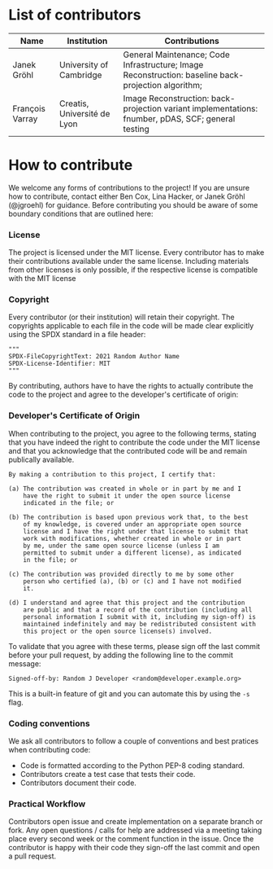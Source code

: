 
# List of contributors

| Name | Institution | Contributions |
| ---- | --- | ------------- |
| Janek Gröhl | University of Cambridge | General Maintenance; Code Infrastructure; Image Reconstruction: baseline back-projection algorithm;  |
| François Varray | Creatis, Université de Lyon | Image Reconstruction: back-projection variant implementations: fnumber, pDAS, SCF; general testing |

# How to contribute

We welcome any forms of contributions to the project!
If you are unsure how to contribute, contact either Ben Cox, Lina Hacker, or
Janek Gröhl (@jgroehl) for guidance. Before contributing you should be aware of
some boundary conditions that are outlined here:

### License
The project is licensed under the MIT license.
Every contributor has to make their contributions available under the same license.
Including materials from other licenses is only possible, if the respective license is
compatible with the MIT license

### Copyright
Every contributor (or their institution) will retain their copyright.
The copyrights applicable to each file in the code will be made clear 
explicitly using the SPDX standard in a file header:

    """
    SPDX-FileCopyrightText: 2021 Random Author Name
    SPDX-License-Identifier: MIT
    """

By contributing, authors have to have the rights to actually 
contribute the code to the project and agree to the developer's
certificate of origin:

### Developer's Certificate of Origin

When contributing to the project, you agree to the following terms,
stating that you have indeed the right to contribute the code
under the MIT license and that you acknowledge that the contributed
code will be and remain publically available.

    By making a contribution to this project, I certify that:

    (a) The contribution was created in whole or in part by me and I
        have the right to submit it under the open source license
        indicated in the file; or

    (b) The contribution is based upon previous work that, to the best
        of my knowledge, is covered under an appropriate open source
        license and I have the right under that license to submit that
        work with modifications, whether created in whole or in part
        by me, under the same open source license (unless I am
        permitted to submit under a different license), as indicated
        in the file; or

    (c) The contribution was provided directly to me by some other
        person who certified (a), (b) or (c) and I have not modified
        it.

    (d) I understand and agree that this project and the contribution
	    are public and that a record of the contribution (including all
	    personal information I submit with it, including my sign-off) is
	    maintained indefinitely and may be redistributed consistent with
	    this project or the open source license(s) involved.

To validate that you agree with these terms, please sign off the last commit
before your pull request, by adding the following line to the commit message:

    Signed-off-by: Random J Developer <random@developer.example.org>

This is a built-in feature of git and you can automate this by using the `-s` flag.

### Coding conventions

We ask all contributors to follow a couple of conventions and best pratices when contributing code:
- Code is formatted according to the Python PEP-8 coding standard.
- Contributors create a test case that tests their code.
- Contributors document their code.

### Practical Workflow

Contributors open issue and create implementation on a separate branch or fork.
Any open questions / calls for help are addressed via a meeting taking place every second week or the comment function in the issue.
Once the contributor is happy with their code they sign-off the last commit and open a pull request.